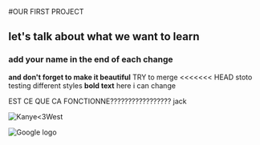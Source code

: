 #OUR FIRST PROJECT
## let's talk about what we want to learn
### add your name in the end of each change

**and don't forget to make it beautiful**
TRY to merge
<<<<<<< HEAD
 stoto testing different styles
**bold text**
here i can change

EST CE QUE CA FONCTIONNE????????????????? jack



![Kanye<3West](https://i.imgur.com/BpfH3s8.jpg)



![Google logo](https://www.google.fr/images/srpr/logo11w.png "google logo")

